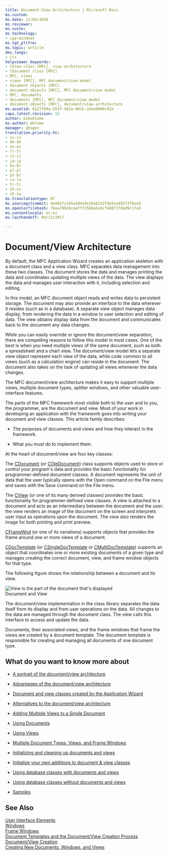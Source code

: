 ```yaml
---
title: Document-View Architecture | Microsoft Docs
ms.custom: 
ms.date: 11/04/2016
ms.reviewer: 
ms.suite: 
ms.technology:
- cpp-windows
ms.tgt_pltfrm: 
ms.topic: article
dev_langs:
- C++
helpviewer_keywords:
- CView class [MFC], view architecture
- CDocument class [MFC]
- MFC, views
- views [MFC], MFC document/view model
- document objects [MFC]
- document objects [MFC], MFC document/view model
- MFC, documents
- documents [MFC], MFC document/view model
- document objects [MFC], document/view architecture
ms.assetid: 6127768a-553f-462a-b01b-a5ee6068c81e
caps.latest.revision: 12
author: mikeblome
ms.author: mblome
manager: ghogen
translation.priority.ht:
- cs-cz
- de-de
- es-es
- fr-fr
- it-it
- ja-jp
- ko-kr
- pl-pl
- pt-br
- ru-ru
- tr-tr
- zh-cn
- zh-tw
ms.translationtype: HT
ms.sourcegitcommit: 4e0027c345e4d414e28e8232f9e9ced2b73f0add
ms.openlocfilehash: 7baa789c6caafff25b6ababcf488f27ded9c17a9
ms.contentlocale: es-es
ms.lasthandoff: 09/12/2017

---
```

# <a name="documentview-architecture"></a>Document/View Architecture
By default, the MFC Application Wizard creates an application skeleton with a document class and a view class. MFC separates data management into these two classes. The document stores the data and manages printing the data and coordinates updating multiple views of the data. The view displays the data and manages user interaction with it, including selection and editing.  
  
 In this model, an MFC document object reads and writes data to persistent storage. The document may also provide an interface to the data wherever it resides (such as in a database). A separate view object manages data display, from rendering the data in a window to user selection and editing of data. The view obtains display data from the document and communicates back to the document any data changes.  
  
 While you can easily override or ignore the document/view separation, there are compelling reasons to follow this model in most cases. One of the best is when you need multiple views of the same document, such as both a spreadsheet and a chart view. The document/view model lets a separate view object represent each view of the data, while code common to all views (such as a calculation engine) can reside in the document. The document also takes on the task of updating all views whenever the data changes.  
  
 The MFC document/view architecture makes it easy to support multiple views, multiple document types, splitter windows, and other valuable user-interface features.  
  
 The parts of the MFC framework most visible both to the user and to you, the programmer, are the document and view. Most of your work in developing an application with the framework goes into writing your document and view classes. This article family describes:  
  
-   The purposes of documents and views and how they interact in the framework.  
  
-   What you must do to implement them.  
  
 At the heart of document/view are four key classes:  
  
 The [CDocument](../mfc/reference/cdocument-class.md) (or [COleDocument](../mfc/reference/coledocument-class.md)) class supports objects used to store or control your program's data and provides the basic functionality for programmer-defined document classes. A document represents the unit of data that the user typically opens with the Open command on the File menu and saves with the Save command on the File menu.  
  
 The [CView](../mfc/reference/cview-class.md) (or one of its many derived classes) provides the basic functionality for programmer-defined view classes. A view is attached to a document and acts as an intermediary between the document and the user: the view renders an image of the document on the screen and interprets user input as operations upon the document. The view also renders the image for both printing and print preview.  
  
 [CFrameWnd](../mfc/reference/cframewnd-class.md) (or one of its variations) supports objects that provides the frame around one or more views of a document.  
  
 [CDocTemplate](../mfc/reference/cdoctemplate-class.md) (or [CSingleDocTemplate](../mfc/reference/csingledoctemplate-class.md) or [CMultiDocTemplate](../mfc/reference/cmultidoctemplate-class.md)) supports an object that coordinates one or more existing documents of a given type and manages creating the correct document, view, and frame window objects for that type.  
  
 The following figure shows the relationship between a document and its view.  
  
 ![View is the part of the document that's displayed](../mfc/media/vc379n1.gif "vc379n1")  
Document and View  
  
 The document/view implementation in the class library separates the data itself from its display and from user operations on the data. All changes to the data are managed through the document class. The view calls this interface to access and update the data.  
  
 Documents, their associated views, and the frame windows that frame the views are created by a document template. The document template is responsible for creating and managing all documents of one document type.  
  
## <a name="what-do-you-want-to-know-more-about"></a>What do you want to know more about  
  
-   [A portrait of the document/view architecture](../mfc/a-portrait-of-the-document-view-architecture.md)  
  
-   [Advantages of the document/view architecture](../mfc/advantages-of-the-document-view-architecture.md)  
  
-   [Document and view classes created by the Application Wizard](../mfc/document-and-view-classes-created-by-the-mfc-application-wizard.md)  
  
-   [Alternatives to the document/view architecture](../mfc/alternatives-to-the-document-view-architecture.md)  
  
-   [Adding Multiple Views to a Single Document](../mfc/adding-multiple-views-to-a-single-document.md)  
  
-   [Using Documents](../mfc/using-documents.md)  
  
-   [Using Views](../mfc/using-views.md)  
  
-   [Multiple Document Types, Views, and Frame Windows](../mfc/multiple-document-types-views-and-frame-windows.md)  
  
-   [Initializing and cleaning up documents and views](../mfc/initializing-and-cleaning-up-documents-and-views.md)  
  
-   [Initialize your own additions to document & view classes](../mfc/creating-new-documents-windows-and-views.md)  
  
-   [Using database classes with documents and views](../data/mfc-using-database-classes-with-documents-and-views.md)  
  
-   [Using database classes without documents and views](../data/mfc-using-database-classes-without-documents-and-views.md)  
  
-   [Samples](../visual-cpp-samples.md)  
  
## <a name="see-also"></a>See Also  
 [User Interface Elements](../mfc/user-interface-elements-mfc.md)   
 [Windows](../mfc/windows.md)   
 [Frame Windows](../mfc/frame-windows.md)   
 [Document Templates and the Document/View Creation Process](../mfc/document-templates-and-the-document-view-creation-process.md)   
 [Document/View Creation](../mfc/document-view-creation.md)   
 [Creating New Documents, Windows, and Views](../mfc/creating-new-documents-windows-and-views.md)


